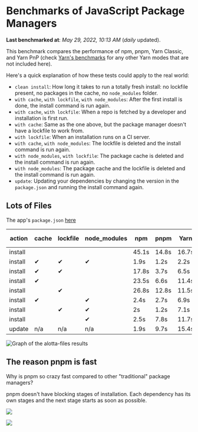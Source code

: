 # Benchmarks of JavaScript Package Managers

**Last benchmarked at**: _May 29, 2022, 10:13 AM_ (_daily_ updated).

This benchmark compares the performance of npm, pnpm, Yarn Classic, and Yarn PnP (check [Yarn's benchmarks](https://yarnpkg.com/benchmarks) for any other Yarn modes that are not included here).

Here's a quick explanation of how these tests could apply to the real world:

- `clean install`: How long it takes to run a totally fresh install: no lockfile present, no packages in the cache, no `node_modules` folder.
- `with cache`, `with lockfile`, `with node_modules`: After the first install is done, the install command is run again.
- `with cache`, `with lockfile`: When a repo is fetched by a developer and installation is first run.
- `with cache`: Same as the one above, but the package manager doesn't have a lockfile to work from.
- `with lockfile`: When an installation runs on a CI server.
- `with cache`, `with node_modules`: The lockfile is deleted and the install command is run again.
- `with node_modules`, `with lockfile`: The package cache is deleted and the install command is run again.
- `with node_modules`: The package cache and the lockfile is deleted and the install command is run again.
- `update`: Updating your dependencies by changing the version in the `package.json` and running the install command again.

## Lots of Files

The app's `package.json` [here](https://github.com/pnpm/pnpm.github.io/blob/main/benchmarks/fixtures/alotta-files/package.json)

| action  | cache | lockfile | node_modules| npm | pnpm | Yarn | Yarn PnP |
| ---     | ---   | ---      | ---         | --- | ---  | ---  | ---      |
| install |       |          |             | 45.1s | 14.8s | 16.7s | 24.4s |
| install | ✔     | ✔        | ✔           | 1.9s | 1.2s | 2.2s | n/a |
| install | ✔     | ✔        |             | 17.8s | 3.7s | 6.5s | 1.5s |
| install | ✔     |          |             | 23.5s | 6.6s | 11.4s | 6.1s |
| install |       | ✔        |             | 26.8s | 12.8s | 11.5s | 18.8s |
| install | ✔     |          | ✔           | 2.4s | 2.7s | 6.9s | n/a |
| install |       | ✔        | ✔           | 2s | 1.2s | 7.1s | n/a |
| install |       |          | ✔           | 2.5s | 7.8s | 11.7s | n/a |
| update  | n/a | n/a | n/a | 1.9s | 9.7s | 15.4s | 30.5s |

<img alt="Graph of the alotta-files results" src="/img/benchmarks/alotta-files.svg" />

## The reason pnpm is fast

Why is pnpm so crazy fast compared to other "traditional" package managers?

pnpm doesn't have blocking stages of installation. Each dependency has its own stages and the next stage starts as soon as possible.

![](/img/installation-stages-of-other-pms.png)

![](/img/installation-stages-of-pnpm.jpg)